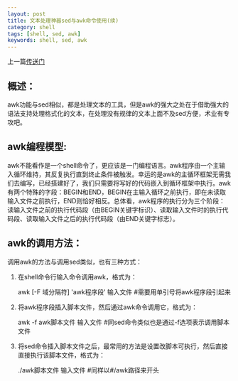```yaml
---
layout: post
title: 文本处理神器sed与awk命令使用(续)
category: shell
tags: [shell, sed, awk]
keywords: shell, sed, awk
---
```


上一篇[传送门](http://gayyzxyx.github.com/shell/2013/02/24/Sed-And-Awk/)

## 概述：
awk功能与sed相似，都是处理文本的工具，但是awk的强大之处在于借助强大的语法支持处理格式化的文本，在处理没有规律的文本上面不及sed方便，术业有专攻吧。

## awk编程模型:

awk不能看作是一个shell命令了，更应该是一门编程语言。awk程序由一个主输入循环维持，其反复执行直到终止条件被触发。幸运的是awk的主循环框架无需我们去编写，已经搭建好了，我们只需要将写好的代码嵌入到循环框架中执行。awk有两个特殊的字段：BEGIN和END，BEGIN在主输入循环之前执行，即在未读取输入文件之前执行，END则恰好相反。总体看，awk程序的执行分为三个阶段：读输入文件之前的执行代码段（由BEGIN关键字标识）、读取输入文件时的执行代码段、读取输入文件之后的执行代码段（由END关键字标志）。

## awk的调用方法：
调用awk的方法与调用sed类似，也有三种方式：

1. 在shell命令行输入命令调用awk，格式为：	

	awk [-F 域分隔符] 'awk程序段' 输入文件   #需要用单引号将awk程序段引起来
	
2. 将awk程序段插入脚本文件，然后通过awk命令调用它，格式为：

	awk -f awk脚本文件 输入文件     #同sed命令类似也是通过-f选项表示调用脚本文件

3. 将sed命令插入脚本文件之后，最常用的方法是设置改脚本可执行，然后直接直接执行该脚本文件，格式为：

	./awk脚本文件 输入文件     #同样以#/awk路径来开头


